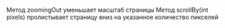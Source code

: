 Метод zoomingOut уменьшает масштаб страницы
Метод scrollBy(int pixels) пролистывает страницу вниз на указанное количество пикселей
